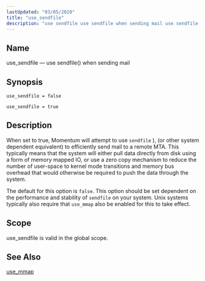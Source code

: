 ```yaml
---
lastUpdated: "03/05/2020"
title: "use_sendfile"
description: "use sendfile use sendfile when sending mail use sendfile false use sendfile true When set to true Momentum will attempt to use sendfile or other system dependent equivalent to efficiently send mail to a remote MTA This typically means that the system will either pull data directly from disk using..."
---
```


<a name="conf.ref.use_sendfile"></a> 
## Name

use_sendfile — use sendfile() when sending mail

## Synopsis

`use_sendfile = false`

`use_sendfile = true`

<a name="idp27248176"></a> 
## Description

When set to true, Momentum will attempt to use `sendfile` ), (or other system dependent equivalent) to efficiently send mail to a remote MTA. This typically means that the system will either pull data directly from disk using a form of memory mapped IO, or use a zero copy mechanism to reduce the number of user-space to kernel mode transitions and memory bus overhead that would otherwise be required to push the data through the system.

The default for this option is `false`. This option should be set dependent on the performance and stability of `sendfile` on your system. Unix systems typically also require that `use_mmap` also be enabled for this to take effect.

<a name="idp27252816"></a> 
## Scope

use_sendfile is valid in the global scope.

<a name="idp27254640"></a> 
## See Also

[use_mmap](/momentum/4/config/ref-use-mmap)